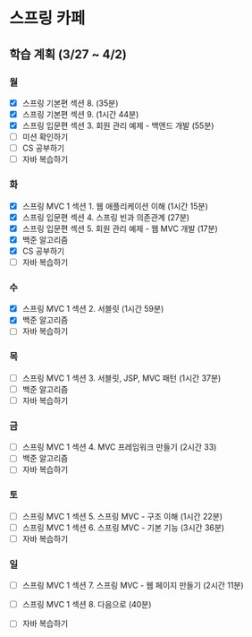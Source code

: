 # 스프링 카페
## 학습 계획 (3/27 ~ 4/2)

### 월
- [x] 스프링 기본편 섹션 8. (35분)
- [x] 스프링 기본편 섹션 9. (1시간 44분)
- [x] 스프링 입문편 섹션 3. 회원 관리 예제 - 백엔드 개발 (55분)
- [ ] 미션 확인하기 
- [ ] CS 공부하기
- [ ] 자바 복습하기

### 화
- [x] 스프링 MVC 1 섹션 1. 웹 애플리케이션 이해 (1시간 15분)
- [x] 스프링 입문편 섹션 4. 스프링 빈과 의존관계 (27분)
- [x] 스프링 입문편 섹션 5. 회원 관리 예제 - 웹 MVC 개발 (17분)
- [x] 백준 알고리즘
- [x] CS 공부하기
- [ ] 자바 복습하기

### 수
- [x] 스프링 MVC 1 섹션 2. 서블릿 (1시간 59분)
- [x] 백준 알고리즘
- [ ] 자바 복습하기

### 목
- [ ] 스프링 MVC 1 섹션 3. 서블릿, JSP, MVC 패턴 (1시간 37분)
- [ ] 백준 알고리즘
- [ ] 자바 복습하기

### 금
- [ ] 스프링 MVC 1 섹션 4. MVC 프레임워크 만들기 (2시간 33)
- [ ] 백준 알고리즘
- [ ] 자바 복습하기

### 토
- [ ] 스프링 MVC 1 섹션 5. 스프링 MVC - 구조 이해 (1시간 22분)
- [ ] 스프링 MVC 1 섹션 6. 스프링 MVC - 기본 기능 (3시간 36분)
- [ ] 자바 복습하기

### 일
- [ ] 스프링 MVC 1 섹션 7. 스프링 MVC - 웹 페이지 만들기 (2시간 11분)
- [ ] 스프링 MVC 1 섹션 8. 다음으로 (40분)
- [ ] 자바 복습하기

